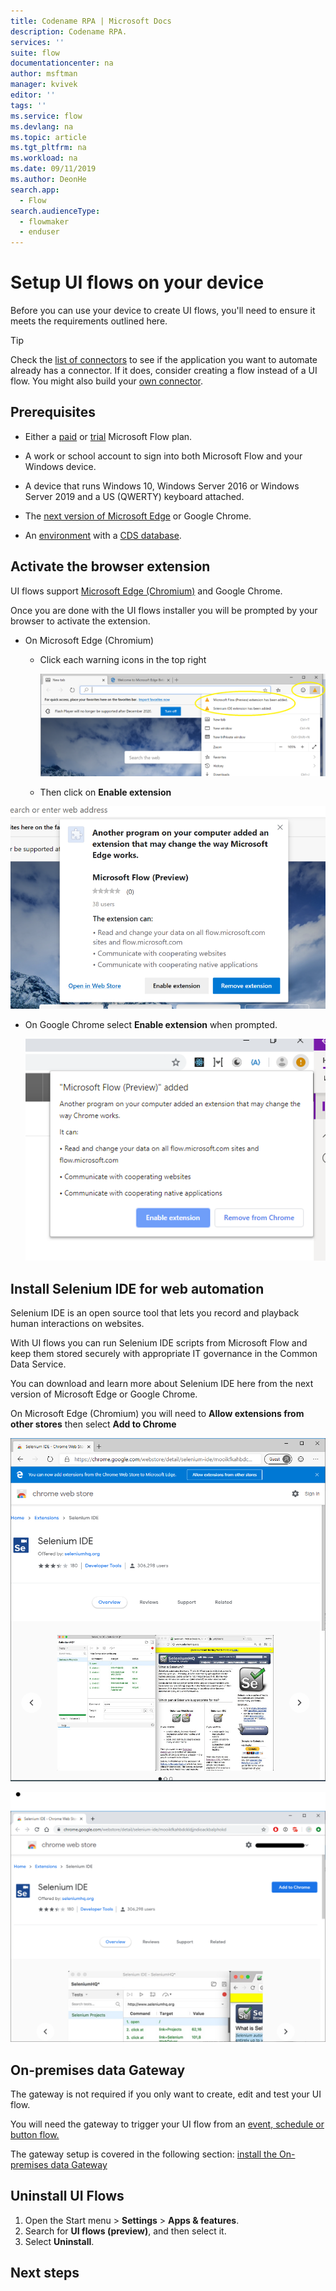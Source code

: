 ```yaml
---
title: Codename RPA | Microsoft Docs
description: Codename RPA.
services: ''
suite: flow
documentationcenter: na
author: msftman
manager: kvivek
editor: ''
tags: ''
ms.service: flow
ms.devlang: na
ms.topic: article
ms.tgt_pltfrm: na
ms.workload: na
ms.date: 09/11/2019
ms.author: DeonHe
search.app: 
  - Flow
search.audienceType: 
  - flowmaker
  - enduser
---
```


# Setup UI flows on your device

Before you can use your device to create UI flows, you'll need to ensure it meets the requirements outlined here.

>[!TIP]
>Check the [list of connectors](https://flow.microsoft.com/connectors/) to see if the application you want to automate already has a connector. If it does, consider creating a flow instead of a UI flow. You might also build your [own connector](https://docs.microsoft.com/connectors/custom-connectors/).

## Prerequisites

-   Either a [paid](https://flow.microsoft.com/pricing/) or
    [trial](https://flow.microsoft.com/manage/) Microsoft Flow plan.

-   A work or school account to sign into both Microsoft Flow and your Windows
    device.

-   A device that runs Windows 10, Windows Server 2016 or Windows Server 2019 and a US (QWERTY) keyboard attached.

-   The [next version of Microsoft Edge](https://www.microsoftedgeinsider.com)
    or Google Chrome.

-   An [environment](https://docs.microsoft.com/power-platform/admin/environments-overview)
    with a [CDS database](https://docs.microsoft.com/power-platform/admin/create-database).



<!--todo - Are these still relevant
#### Summary of the known limitations

UI flow (preview) is only available in English language and for US (QWERTY)
keyboard configurations.

The following are not supported:

-   Desktop UI Flows

    -   Multiple monitors

    -   Virtual machines

    -   Double click, mouse hover, touch/pen input

    -   Interactions on Windows (File explorer, startup menu, task bar, etc.)

-   Web UI Flows

    -   Right click

    -   User session information (e.g.: cookies) will not be reused during
        playback. You will have to edit the script to embed sign in information
        when required by websites.

The full list of limitations is available at the end of each section. -->

<!-- ## Get your device ready

To create and run UI flows, you need to install the following
components:

|  | **Name**                             | **Usage**  |                                                        
|---|--------------------------------------|----------------------------------------------------------------------|
|   | [The UI flows app](https://go.microsoft.com/fwlink/?linkid=2102613)                         | Record desktop Windows applications                                  |          |
|   | UI flows browser extension           | Record and test desktop Windows applications Record Web applications |                                                                                              |
|   | Webdriver                            | Test and run desktop Windows applications                            |                                                                                              |
|   | [Selenium IDE](https://go.microsoft.com/fwlink/?linkid=2107665) | Record and playback Web applications                                 |  |
|   | [Gateway](https://go.microsoft.com/fwlink/?LinkID=820580&clcid=0x409)                              | Trigger your UI flow from an event, schedule or button.              |  |


##### Run the UI flows installer

The UI flows installer contains all the components needed to record, edit and
test UI flows.

![C:\\Users\\gachasta\\AppData\\Local\\Microsoft\\Windows\\INetCache\\Content.MSO\\5A533980.tmp](media/3cf1e583443c99995288b7a9cdd53ae2.jpg)

If you want to change the data collection setting, re-install UI flows and
change the setting. -->

## Activate the browser extension 

UI flows support [Microsoft Edge (Chromium)](https://microsoftedgeinsider.com/)
and Google Chrome.

Once you are done with the UI flows installer you will be prompted by your
browser to activate the extension.

-   On Microsoft Edge (Chromium)

    -   Click each warning icons in the top right  
        

        ![e New ta b CD p I Welcome to Microsoft Edge Bet) X For quick access, place your favorites here on the favorites bar. 1m rt favorites now Flash Player Will no longer be supported after December 2020. Tum off Search the web Microsoft Flow (Preview) extension has been added. Selenium IDE extension has been added. New tab New window ew Inprivate window Zoom rites History Downloads O Ctrl+T Ctrl \*N Ctrl\* Shift\* N 105% + Ctrl\*J ](../media/ui-flows-setup/8a4ea389fcad965781274f463f382b84.png)

    -   Then click on **Enable extension**

![](../media/ui-flows-setup/c6ee55b86f33f42f689d6b042264eae5.png)



-   On Google Chrome select **Enable extension** when prompted.  
    

    !["Microsoft Flow (Preview)" added Another program on your computer added an extension that may change the way Chrome works. It can: • Read and change your data on all flow.microsoft.com sites and flow.microsoft.com • Communicate with cooperating websites • Communicate with cooperating native applications Enabk Remove from Chrome ](../media/ui-flows-setup/1301c0086aa1ef031b2505df7f5b2cae.png)

## Install Selenium IDE for web automation

Selenium IDE is an open source tool that lets you record and playback human
interactions on websites.

With UI flows you can run Selenium IDE scripts from Microsoft Flow and keep them
stored securely with appropriate IT governance in the Common Data Service.

You can download and learn more about Selenium IDE here from the next version of
Microsoft Edge or Google Chrome.

On Microsoft Edge (Chromium) you will need to **Allow extensions from other
stores** then select **Add to Chrome**

![](../media/ui-flows-setup/62a1f2e69c21b089922f3f92fcd26560.png)

![](../media/ui-flows-setup/7e7b7a0a45b876b036980eaebf728d52.png)

## On-premises data Gateway

The gateway is not required if you only want to create, edit and test your UI
flow.

You will need the gateway to trigger your UI flow from an [event, schedule or
button flow.](#automation-capabilities)

The gateway setup is covered in the following section: [install the On-premises
data Gateway](#pre-requisites-install-the-on-premises-data-gateway)

## Uninstall UI Flows

1. Open the Start menu > **Settings** > **Apps & features**.
1. Search for **UI flows (preview)**, and then select it.
1. Select **Uninstall**.

## Next steps

